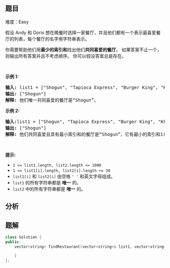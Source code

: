 
## 题目
难度：Easy
<p>假设 Andy 和 Doris 想在晚餐时选择一家餐厅，并且他们都有一个表示最喜爱餐厅的列表，每个餐厅的名字用字符串表示。</p>

<p>你需要帮助他们用<strong>最少的索引和</strong>找出他们<strong>共同喜爱的餐厅</strong>。 如果答案不止一个，则输出所有答案并且不考虑顺序。 你可以假设答案总是存在。</p>

<p>&nbsp;</p>

<p><strong>示例 1:</strong></p>

<pre>
<strong>输入: </strong>list1 = ["Shogun", "Tapioca Express", "Burger King", "KFC"]，list2 = ["Piatti", "The Grill at Torrey Pines", "Hungry Hunter Steakhouse", "Shogun"]
<strong>输出:</strong> ["Shogun"]
<strong>解释:</strong> 他们唯一共同喜爱的餐厅是“Shogun”。
</pre>

<p><strong>示例 2:</strong></p>

<pre>
<strong>输入:</strong>list1 = ["Shogun", "Tapioca Express", "Burger King", "KFC"]，list2 = ["KFC", "Shogun", "Burger King"]
<strong>输出:</strong> ["Shogun"]
<strong>解释:</strong> 他们共同喜爱且具有最小索引和的餐厅是“Shogun”，它有最小的索引和1(0+1)。
</pre>

<p>&nbsp;</p>

<p><strong>提示:</strong></p>

<ul>
	<li><code>1 &lt;= list1.length, list2.length &lt;= 1000</code></li>
	<li><code>1 &lt;= list1[i].length, list2[i].length &lt;= 30</code>&nbsp;</li>
	<li><code>list1[i]</code> 和 <code>list2[i]</code> 由空格<meta charset="UTF-8" />&nbsp;<code>' '</code>&nbsp;和英文字母组成。</li>
	<li><code>list1</code> 的所有字符串都是 <strong>唯一</strong> 的。</li>
	<li><code>list2</code> 中的所有字符串都是 <strong>唯一</strong> 的。</li>
</ul>

## 分析

## 题解
```cpp
class Solution {
public:
    vector<string> findRestaurant(vector<string>& list1, vector<string>& list2) {

    }
};
```